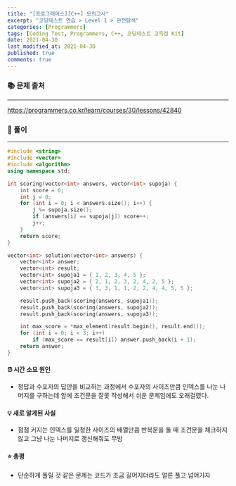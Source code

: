 ```yaml
---
title: "[프로그래머스][C++] 모의고사"
excerpt: "코딩테스트 연습 > Level 1 > 완전탐색"
categories: [Programmers]
tags: [Coding Test, Programmers, C++, 코딩테스트 고득점 Kit]
date: 2021-04-30
last_modified_at: 2021-04-30
published: true
comments: true
---
```


### 📚 문제 출처
---
<https://programmers.co.kr/learn/courses/30/lessons/42840>

### 📃 풀이
---
```cpp
#include <string>
#include <vector>
#include <algorithm>
using namespace std;

int scoring(vector<int> answers, vector<int> supoja) {
    int score = 0;
    int j = 0;    
    for (int i = 0; i < answers.size(); i++) {
        j %= supoja.size();
        if (answers[i] == supoja[j]) score++;
        j++;
    }
    return score;
}

vector<int> solution(vector<int> answers) {
    vector<int> answer;
    vector<int> result;
    vector<int> supoja1 = { 1, 2, 3, 4, 5 };
    vector<int> supoja2 = { 2, 1, 2, 3, 2, 4, 2, 5 };
    vector<int> supoja3 = { 3, 3, 1, 1, 2, 2, 4, 4, 5, 5 };

    result.push_back(scoring(answers, supoja1));
    result.push_back(scoring(answers, supoja2));
    result.push_back(scoring(answers, supoja3));

    int max_score = *max_element(result.begin(), result.end());
    for (int i = 0; i < 3; i++)
        if (max_score == result[i]) answer.push_back(i + 1);
    return answer;
}
```

#### ⏰ 시간 소요 원인
- 정답과 수포자의 답안을 비교하는 과정에서 수포자의 사이즈만큼 인덱스를 나눈 나머지를 구하는데 앞에 조건문을 잘못 작성해서 쉬운 문제임에도 오래걸렸다.

#### 💡 새로 알게된 사실
- 점점 커지는 인덱스를 일정한 사이즈의 배열만큼 반복문을 돌 때 조건문을 체크하지 않고 그냥 나눈 나머지로 갱신해줘도 무방

#### ⭐ 총평
- 단순하게 풀릴 것 같은 문제는 코드가 조금 길어지더라도 얼른 풀고 넘어가자
